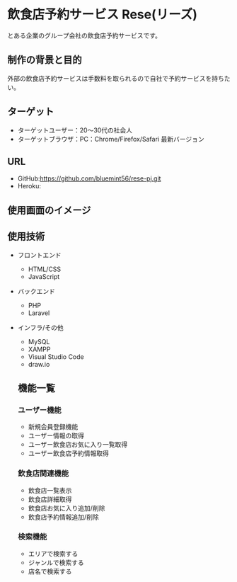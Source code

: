 # 飲食店予約サービス Rese(リーズ)
とある企業のグループ会社の飲食店予約サービスです。

## 制作の背景と目的
外部の飲食店予約サービスは手数料を取られるので自社で予約サービスを持ちたい。

## ターゲット
- ターゲットユーザー：20～30代の社会人
- ターゲットブラウザ：PC：Chrome/Firefox/Safari 最新バージョン

## URL
- GitHub:https://github.com/bluemint56/rese-pj.git
- Heroku:

## 使用画面のイメージ


## 使用技術
- フロントエンド
  - HTML/CSS
  - JavaScript
- バックエンド
  - PHP
  - Laravel
- インフラ/その他
  - MySQL
  - XAMPP
  - Visual Studio Code
  - draw.io
  
  ## 機能一覧
  ### ユーザー機能
  - 新規会員登録機能
  - ユーザー情報の取得
  - ユーザー飲食店お気に入り一覧取得
  - ユーザー飲食店予約情報取得
  ### 飲食店関連機能
  - 飲食店一覧表示
  - 飲食店詳細取得
  - 飲食店お気に入り追加/削除
  - 飲食店予約情報追加/削除
  ### 検索機能
  - エリアで検索する
  - ジャンルで検索する
  - 店名で検索する
  
  ## 
